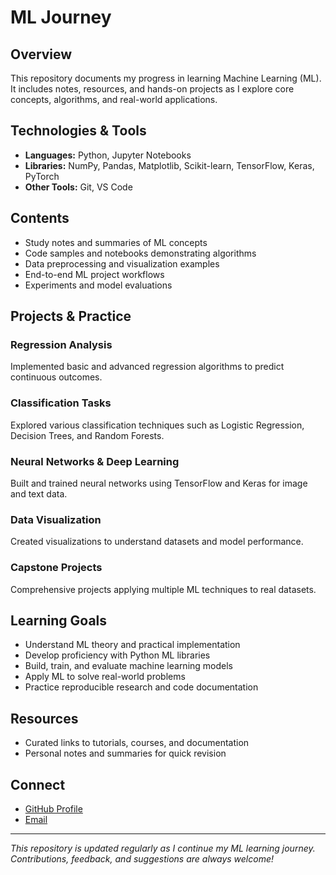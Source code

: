# ML Journey

## Overview
This repository documents my progress in learning Machine Learning (ML). It includes notes, resources, and hands-on projects as I explore core concepts, algorithms, and real-world applications.

## Technologies & Tools
- **Languages:** Python, Jupyter Notebooks
- **Libraries:** NumPy, Pandas, Matplotlib, Scikit-learn, TensorFlow, Keras, PyTorch
- **Other Tools:** Git, VS Code

## Contents
- Study notes and summaries of ML concepts
- Code samples and notebooks demonstrating algorithms
- Data preprocessing and visualization examples
- End-to-end ML project workflows
- Experiments and model evaluations

## Projects & Practice
### Regression Analysis
Implemented basic and advanced regression algorithms to predict continuous outcomes.

### Classification Tasks
Explored various classification techniques such as Logistic Regression, Decision Trees, and Random Forests.

### Neural Networks & Deep Learning
Built and trained neural networks using TensorFlow and Keras for image and text data.

### Data Visualization
Created visualizations to understand datasets and model performance.

### Capstone Projects
Comprehensive projects applying multiple ML techniques to real datasets.

## Learning Goals
- Understand ML theory and practical implementation
- Develop proficiency with Python ML libraries
- Build, train, and evaluate machine learning models
- Apply ML to solve real-world problems
- Practice reproducible research and code documentation

## Resources
- Curated links to tutorials, courses, and documentation
- Personal notes and summaries for quick revision

## Connect
- [GitHub Profile](https://github.com/SMFawaz24)
- [Email](mailto:syedmdfawaz@gmail.com)

---

*This repository is updated regularly as I continue my ML learning journey. Contributions, feedback, and suggestions are always welcome!*
